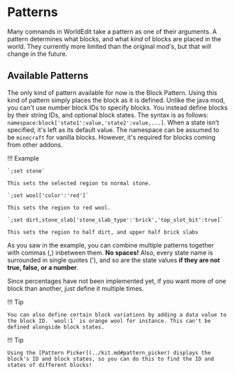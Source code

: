 # Patterns

Many comnands in WorldEdit take a pattern as one of their arguments. A pattern determines what blocks, and what _kind_ of blocks are placed in the world. They currently more limited than the original mod's, but that will change in the future.

## Available Patterns

The only kind of pattern available for now is the Block Pattern. Using this kind of pattern simply places the block as it is defined. Unlike the java mod, you can't use number block IDs to specify blocks. You instead define blocks by their string IDs, and optional block states. The syntax is as follows: `namespace:block['state1':value,'state2':value,...]`. When a state isn't specified, it's left as its default value.
The namespace can be assumed to be `minecraft` for vanilla blocks. However, it's required for blocks coming from other addons.

!!! Example

    `;set stone`
    
    This sets the selected region to normal stone.
    
    `;set wool['color':'red']`
    
    This sets the region to red wool.
    
    `;set dirt,stone_slab['stone_slab_type':'brick','top_slot_bit':true]`
    
    This sets the region to half dirt, and upper half brick slabs

As you saw in the example, you can combine multiple patterns together with commas (,) inbetween them. **No spaces!** Also, every state name is surrounded in single quotes ('), and so are the state values __if they are not true, false, or a number__.

Since percentages have not been implemented yet, if you want more of one block than another, just define it multiple times.

!!! Tip

    You can also define certain block variations by adding a data value to the block ID. `wool:1` is orange wool for instance. This can't be defined alongside block states.

!!! Tip

    Using the [Pattern Picker](../kit.md#pattern_picker) displays the block's ID and block states, so you can do this to find the ID and states of different blocks!

